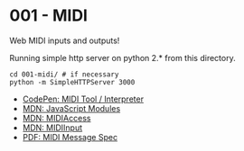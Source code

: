 # 001 - MIDI

Web MIDI inputs and outputs!

Running simple http server on python 2.\* from this directory.

```shell
cd 001-midi/ # if necessary
python -m SimpleHTTPServer 3000
```

- [CodePen: MIDI Tool / Interpreter](https://codepen.io/jakealbaugh/pen/PoPYyjm)
- [MDN: JavaScript Modules](https://developer.mozilla.org/en-US/docs/Web/JavaScript/Guide/Modules)
- [MDN: MIDIAccess](https://developer.mozilla.org/en-US/docs/Web/API/MIDIAccess)
- [MDN: MIDIInput](https://developer.mozilla.org/en-US/docs/Web/API/MIDIInput)
- [PDF: MIDI Message Spec](http://aaron.headwai.com/ra/MIDI/MIDI%20Message%20Table%201.pdf)
